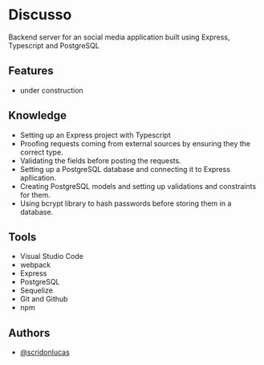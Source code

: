 # Discusso

Backend server for an social media application built using Express, Typescript and PostgreSQL

## Features

- under construction

## Knowledge

- Setting up an Express project with Typescript
- Proofing requests coming from external sources by ensuring they the correct type.
- Validating the fields before posting the requests.
- Setting up a PostgreSQL database and connecting it to Express apllication.
- Creating PostgreSQL models and setting up validations and constraints for them.
- Using bcrypt library to hash passwords before storing them in a database.

## Tools

- Visual Studio Code
- webpack
- Express
- PostgreSQL
- Sequelize
- Git and Github
- npm

## Authors

- [@scridonlucas](https://www.github.com/scridonlucas)
